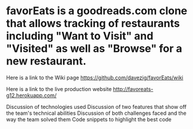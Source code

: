 # favorEats is a goodreads.com clone that allows tracking of restaurants including "Want to Visit" and "Visited" as well as "Browse" for a new restaurant.

Here is a link to the Wiki page https://github.com/davezig/favorEats/wiki

Here is a link to the live production website http://favoreats-g12.herokuapp.com/



Discussion of technologies used
Discussion of two features that show off the team's technical abilities
Discussion of both challenges faced and the way the team solved them
Code snippets to highlight the best code
